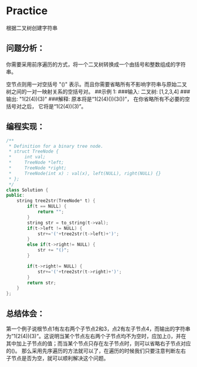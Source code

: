 # Practice
根据二叉树创建字符串
## 问题分析：
#### 
你需要采用前序遍历的方式，将一个二叉树转换成一个由括号和整数组成的字符串。

空节点则用一对空括号 "()" 表示。而且你需要省略所有不影响字符串与原始二叉树之间的一对一映射关系的空括号对。
##示例 1:
###输入:
 二叉树: [1,2,3,4]
###输出:
 "1(2(4))(3)"
###解释:
 原本将是“1(2(4)())(3())”，
在你省略所有不必要的空括号对之后，
它将是“1(2(4))(3)”。
## 编程实现：
```C++
/**
 * Definition for a binary tree node.
 * struct TreeNode {
 *     int val;
 *     TreeNode *left;
 *     TreeNode *right;
 *     TreeNode(int x) : val(x), left(NULL), right(NULL) {}
 * };
 */
class Solution {
public:
    string tree2str(TreeNode* t) {
        if(t == NULL) {
            return "";
        }
        string str = to_string(t->val);
        if(t->left != NULL) {
            str+='('+tree2str(t->left)+')';
        }
        else if(t->right!= NULL) {
            str += "()";
        }

        if(t->right!= NULL) {
            str+='('+tree2str(t->right)+')';
        }
        return str;
    }
};
```
## 总结体会：
第一个例子说根节点1有左右两个子节点2和3，点2有左子节点4，而输出的字符串为”1(2(4))(3)”。这说明当某个节点左右两个子节点均不为空时，应加上()，并在其中加上子节点的值；而当某个节点只存在左子节点时，则可以省略右子节点对应的()。 那么采用先序遍历的方法就可以了，在遍历的时候我们只要注意判断左右子节点是否为空，就可以顺利解决这个问题。
